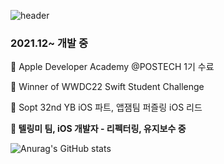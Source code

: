 ![header](https://capsule-render.vercel.app/api?type=waving&color=timeGradient&text=Hi%20This%20is%20PecanPie's%20Github%20🥧🧑‍💻&animation=twinkling&fontSize=25&fontAlignY=25&fontAlign=50&height=100)

### 2021.12~ 개발 중

  Apple Developer Academy @POSTECH 1기 수료

🏅 Winner of WWDC22 Swift Student Challenge

🧩 Sopt 32nd YB iOS 파트, 앱잼팀 퍼즐링 iOS 리드

**📗 텔링미 팀, iOS 개발자 - 리펙터링, 유지보수 중**



![Anurag's GitHub stats](https://github-readme-stats.vercel.app/api?username=PecanPiePOS&show_icons=true&theme=calm)

<!--
**PecanPiePOS/PecanPiePOS** is a ✨ _special_ ✨ repository because its `README.md` (this file) appears on your GitHub profile.

Here are some ideas to get you started:

- 🔭 I’m currently working on ...
- 🌱 I’m currently learning ...
- 👯 I’m looking to collaborate on ...
- 🤔 I’m looking for help with ...
- 💬 Ask me about ...
- 📫 How to reach me: ...
- 😄 Pronouns: ...
- ⚡ Fun fact: ...
-->
